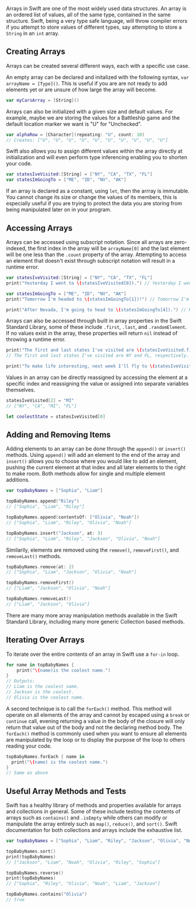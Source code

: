 <!--
---
Title: "Arrays In Swift"
Subjects:
  - "swift"
  - "ios"
  - "mobile development"
Tags:
  - "arrays"
  - "data structures"
  - "swift"
Catalog Content:
  - "https://www.codecademy.com/learn/learn-swift"
  - "https://www.codecademy.com/learn/paths/build-ios-apps-with-swiftui"
---
-->

Arrays in Swift are one of the most widely used data structures. An array is an ordered list of values, all of the same type, contained in the same structure. Swift, being a very type safe language, will throw compiler errors if you attempt to store values of different types, say attempting to store a `String` in an `int` array.

## Creating Arrays

Arrays can be created several different ways, each with a specific use case.

An empty array can be declared and initalized with the following syntax, `var arrayName = [Type]()`. This is useful if you are are not ready to add elements yet or are unsure of how large the array will become.

```swift
var myCarsArray = [String]()
```

Arrays can also be initialized with a given size and default values. For example, maybe we are storing the values for a Battleship game and the default location marker we want is "U" for "Unchecked".

```swift
var alphaRow = [Character](repeating: "U", count: 10)
// Creates: ["U", "U", "U", "U", "U", "U", "U", "U", "U", "U"]
```

Swift also allows you to assign different values within the array directly at initialization and will even perform type inferencing enabling you to shorten your code.

```swift
var statesIveVisited:[String] = ["NY", "CA", "TX", "FL"]
var statesImGoingTo = ["ME", "ID", "NV", "AK"]
```

If an array is declared as a constant, using `let`, then the arrray is immutable. You cannot change its size or change the values of its members, this is especially useful if you are trying to protect the data you are storing from being manipulated later on in your program.

## Accessing Arrays

Arrays can be accessed using subscript notation. Since all arrays are zero-indexed, the first index in the array will be `arrayName[0]` and the last element will be one less than the `.count` property of the array. Attempting to access an element that doesn't exist through subscript notation will result in a runtime error.

```swift
var statesIveVisited:[String] = ["NY", "CA", "TX", "FL"]
print("Yesterday I went to \(statesIveVisited[0]).") // Yesterday I went to NY.

var statesImGoingTo = ["ME", "ID", "NV", "AK"]
print("Tomorrow I'm headed to \(statesImGoingTo[1])!") // Tomorrow I'm headed to NV!

print("After Nevada, I'm going to head to \(statesImGoingTo[4]).") // Runtime Error: Index out of range
```

Arrays can also be accessed through built in array properties in the Swift Standard Library, some of these include `.first`, `.last`, and `.randomElement`. If no values exist in the array, these properties will return `nil` instead of throwing a runtime error.

```swift
print("The first and last states I've visited are \(statesIveVisited.first) and \(statesIveVisited.last), respectively.")
// The first and last states I've visited are NY and FL, respectively.

print("To make life interesting, next week I'll fly to \(statesIveVisited.randomElement).")
```

Values in an array can be directly reassigned by accessing the element at a specific index and reassigning the value or assigned into separate variables themselves.

```swift
statesIveVisited[2] = "MI"
// ["NY", "CA", "MI", "FL"]

let coolestState = statesIveVisited[0]
```

## Adding and Removing Items

Adding elements to an array can be done through the `append()` or `insert()` methods. Using `append()` will add an element to the end of the array and `insert()` allows you to choose where you would like to add an element, pushing the current element at that index and all later elements to the right to make room. Both methods allow for single and multiple element additions.

```swift
var topBabyNames = ["Sophia", "Liam"]

topBabyNames.append("Riley")
// ["Sophia", "Liam", "Riley"]

topBabyNames.append(contentsOf: ["Olivia", "Noah"])
// ["Sophia", "Liam", "Riley", "Olivia", "Noah"]

topBabyNames.insert("Jackson", at: 3)
// ["Sophia", "Liam", "Riley", "Jackson", "Olivia", "Noah"]
```

Similarily, elements are removed using the `remove()`, `removeFirst()`, and `removeLast()` methods.

```swift
topBabyNames.remove(at: 2)
// ["Sophia", "Liam", "Jackson", "Olivia", "Noah"]

topBabyNames.removeFirst()
// ["Liam", "Jackson", "Olivia", "Noah"]

topBabyNames.removeLast()
// ["Liam", "Jackson", "Olivia"]
```

There are many more array manipulation methods available in the Swift Standard Library, including many more generic Collection based methods.

## Iterating Over Arrays

To iterate over the entire contents of an array in Swift use a `for-in` loop.

```swift
for name in topBabyNames {
    print("\(name)is the coolest name.")
}
// Outputs:
// Liam is the coolest name.
// Jackson is the coolest.
// Olivia is the coolest name.
```

A second technique is to call the `forEach()` method. This method will operate on all elements of the array and cannot by escaped using a `break` or `continue` call, evening returning a value in the body of the closure will only return that value out of the body and not the declaring method body. The `forEach()` method is commonly used when you want to ensure all elements are manipulated by the loop or to display the purpose of the loop to others reading your code.

```swift
topBabyNames.forEach { name in
  print("\(name) is the coolest name.")
}
// Same as above
```


## Useful Array Methods and Tests

Swift has a healthy library of methods and properties available for arrays and collections in general. Some of these include testing the contents of arrays such as `contains()` and `.isEmpty` while others can modify or manipulate the array entirely such as `map()`, `reduce()`, and `sort()`. Swift documentation for both collections and arrays include the exhaustive list.

```swift
var topBabyNames = ["Sophia", "Liam", "Riley", "Jackson", "Olivia", "Noah"]

topBabyNames.sort()
print(topBabyNames)
// ["Jackson", "Liam", "Noah", "Olivia", "Riley", "Sophia"]

topBabyNames.reverse()
print(topBabyNames)
// ["Sophia", "Riley", "Olivia", "Noah", "Liam", "Jackson"]

topBabyNames.contains("Olivia")
// true
```